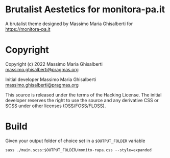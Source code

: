 # Brutalist Aestetics for monitora-pa.it

A brutalist theme designed by Massimo Maria Ghisalberti for https://monitora-pa.it

# Copyright

Copyright (c) 2022 Massimo Maria Ghisalberti <massimo.ghisalberti@pragmas.org>

Initial developer Massimo Maria Ghisalberti <massimo.ghisalberti@pragmas.org>

This source is released under the terms of the Hacking License.
The initial developer reserves the right to use the source and any derivative CSS or SCSS under other licenses (OSS/FOSS/FLOSS).

# Build

Given your output folder of choice set in a `$OUTPUT_FOLDER` variable

`sass ./main.scss:$OUTPUT_FOLDER/monito-rapa.css --style=expanded`

